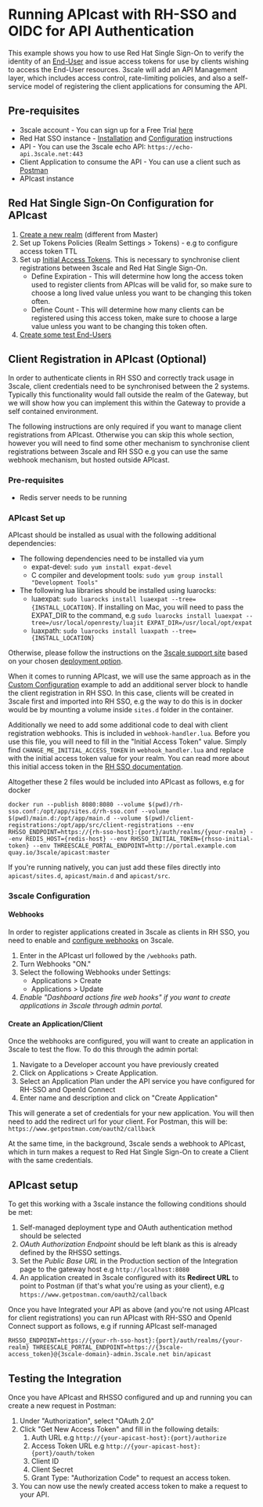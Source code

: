 # Running APIcast with RH-SSO and OIDC for API Authentication

This example shows you how to use Red Hat Single Sign-On to verify the identity of an [End-User](https://openid.net/specs/openid-connect-core-1_0.html#Terminology) and issue access tokens for use by clients wishing to access the End-User resources. 3scale will add an API Management layer, which includes access control, rate-limiting policies, and also a self-service model of registering the client applications for consuming the API.

## Pre-requisites

- 3scale account - You can sign up for a Free Trial [here](https://www.3scale.net/signup/)
- Red Hat SSO instance - [Installation](https://access.redhat.com/documentation/en-us/red_hat_single_sign-on/7.0/html-single/server_installation_and_configuration_guide/) and [Configuration](https://access.redhat.com/documentation/en-us/red_hat_single_sign-on/7.0/html/getting_started_guide/) instructions
- API - You can use the 3scale echo API: `https://echo-api.3scale.net:443`
- Client Application to consume the API - You can use a client such as [Postman](https://www.getpostman.com/)
- APIcast instance

## Red Hat Single Sign-On Configuration for APIcast

1. [Create a new realm](https://access.redhat.com/documentation/en-us/red_hat_single_sign-on/7.0/html/getting_started_guide/create_a_realm_and_user#create-realm) (different from Master)
2. Set up Tokens Policies (Realm Settings > Tokens) - e.g to configure access token TTL
3. Set up [Initial Access Tokens](https://access.redhat.com/documentation/en-us/red_hat_single_sign-on/7.0/html/securing_applications_and_services_guide/client_registration). This is necessary to synchronise client registrations between 3scale and Red Hat Single Sign-On.
    - Define Expiration - This will determine how long the access token used to register clients from APIcas will be valid for, so make sure to choose a long lived value unless you want to be changing this token often.
    - Define Count - This will determine how many clients can be registered using this access token, make sure to choose a large value unless you want to be changing this token often.
4. [Create some test End-Users](https://access.redhat.com/documentation/en-us/red_hat_single_sign-on/7.0/html/getting_started_guide/create_a_realm_and_user#create-new-user)

## Client Registration in APIcast (Optional)

In order to authenticate clients in RH SSO and correctly track usage in 3scale, client credentials need to be synchronised between the 2 systems. Typically this functionality would fall outside the realm of the Gateway, but we will show how you can implement this within the Gateway to provide a self contained environment.

The following instructions are only required if you want to manage client registrations from APIcast. Otherwise you can skip this whole section, however you will need to find some other mechanism to synchronise client registrations between 3scale and RH SSO e.g you can use the same webhook mechanism, but hosted outside APIcast.

### Pre-requisites

- Redis server needs to be running

### APIcast Set up

APIcast should be installed as usual with the following additional dependencies:

- The following dependencies need to be installed via yum
    - expat-devel: `sudo yum install expat-devel`
    - C compiler and development tools: `sudo yum group install "Development Tools"`
- The following lua libraries should be installed using luarocks: 
    - luaexpat: `sudo luarocks install luaexpat --tree={INSTALL_LOCATION}`. If installing on Mac, you will need to pass the EXPAT_DIR to the command, e.g `sudo luarocks install luaexpat --tree=/usr/local/openresty/luajit EXPAT_DIR=/usr/local/opt/expat`
    - luaxpath: `sudo luarocks install luaxpath --tree={INSTALL_LOCATION}`

Otherwise, please follow the instructions on the [3scale support site](https://support.3scale.net) based on your chosen [deployment option](https://support.3scale.net/docs/deployment-options/apicast-overview).

When it comes to running APIcast, we will use the same approach as in the [Custom Configuration](../custom-config) example to add an additional server block to handle the client registration in RH SSO. In this case, clients will be created in 3scale first and imported into RH SSO, e.g the way to do this is in docker would be by mounting a volume inside `sites.d` folder in the container.

Additionally we need to add some additional code to deal with client registration webhooks. This is included in `webhook-handler.lua`. Before you use this file, you will need to fill in the "Initial Access Token" value. Simply find `CHANGE_ME_INITIAL_ACCESS_TOKEN` in `webhook_handler.lua` and replace with the initial access token value for your realm. You can read more about this initial access token in the [RH SSO documentation](https://access.redhat.com/documentation/en-us/red_hat_single_sign-on/7.0/html/securing_applications_and_services_guide/client_registration#initial_access_token).

Altogether these 2 files would be included into APIcast as follows, e.g for docker 

```shell
docker run --publish 8080:8080 --volume $(pwd)/rh-sso.conf:/opt/app/sites.d/rh-sso.conf --volume $(pwd)/main.d:/opt/app/main.d --volume $(pwd)/client-registrations:/opt/app/src/client-registrations --env RHSSO_ENDPOINT=https://{rh-sso-host}:{port}/auth/realms/{your-realm} --env REDIS_HOST={redis-host} --env RHSSO_INITIAL_TOKEN={rhsso-initial-token} --env THREESCALE_PORTAL_ENDPOINT=http://portal.example.com quay.io/3scale/apicast:master
```

If you're running natively, you can just add these files directly into `apicast/sites.d`, `apicast/main.d` and `apicast/src`.

### 3scale Configuration

#### Webhooks
In order to register applications created in 3scale as clients in RH SSO, you need to enable and [configure webhooks](https://support.3scale.net/docs/api-bizops/webhooks) on 3scale.

1. Enter in the APIcast url followed by the `/webhooks` path. 
2. Turn Webhooks "ON."
3. Select the following Webhooks under Settings:
    - Applications > Create
    - Applications > Update
4. _Enable "Dashboard actions fire web hooks" if you want to create applications in 3scale through admin portal._

#### Create an Application/Client

Once the webhooks are configured, you will want to create an application in 3scale to test the flow. To do this through the admin portal:

1. Navigate to a Developer account you have previously created
2. Click on Applications > Create Application.
3. Select an Application Plan under the API service you have configured for RH-SSO and OpenId Connect 
4. Enter name and description and click on "Create Application"

This will generate a set of credentials for your new application. You will then need to add the redirect url for your client. For Postman, this will be: `https://www.getpostman.com/oauth2/callback` 

At the same time, in the background, 3scale sends a webhook to APIcast, which in turn makes a request to Red Hat Single Sign-On to create a Client with the same credentials. 

## APIcast setup

To get this working with a 3scale instance the following conditions should be met:

1. Self-managed deployment type and OAuth authentication method should be selected
2. *OAuth Authorization Endpoint* should be left blank as this is already defined by the RHSSO settings.
3. Set the *Public Base URL* in the Production section of the Integration page to the gateway host e.g `http://localhost:8080`
4. An application created in 3scale configured with its **Redirect URL** to point to Postman (if that's what you're using as your client), e.g `https://www.getpostman.com/oauth2/callback` 

Once you have Integrated your API as above (and you're not using APIcast for client registrations) you can run APIcast with RH-SSO and OpenId Connect support as follows, e.g if running APIcast self-managed

`RHSSO_ENDPOINT=https://{your-rh-sso-host}:{port}/auth/realms/{your-realm} THREESCALE_PORTAL_ENDPOINT=https://{3scale-access_token}@{3scale-domain}-admin.3scale.net bin/apicast`

## Testing the Integration

Once you have APIcast and RHSSO configured and up and running you can create a new request in Postman:

1. Under "Authorization", select "OAuth 2.0" 
2. Click "Get New Access Token" and fill in the following details: 
    1. Auth URL e.g `http://{your-apicast-host}:{port}/authorize`
    2. Access Token URL e.g `http://{your-apicast-host}:{port}/oauth/token`
    3. Client ID
    4. Client Secret
    5. Grant Type: "Authorization Code"
to request an access token. 
3. You can now use the newly created access token to make a request to your API. 


